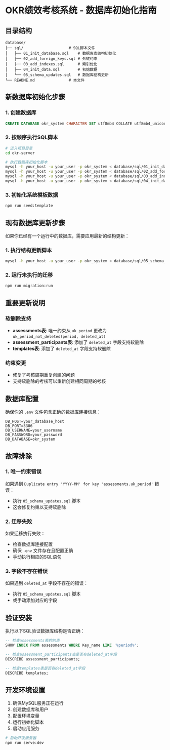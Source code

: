 # OKR绩效考核系统 - 数据库初始化指南

## 目录结构

```
database/
├── sql/                    # SQL脚本文件
│   ├── 01_init_database.sql    # 数据库表结构初始化
│   ├── 02_add_foreign_keys.sql # 外键约束
│   ├── 03_add_indexes.sql      # 索引优化
│   ├── 04_init_data.sql        # 初始数据
│   └── 05_schema_updates.sql   # 数据库结构更新
└── README.md               # 本文件
```

## 新数据库初始化步骤

### 1. 创建数据库
```sql
CREATE DATABASE okr_system CHARACTER SET utf8mb4 COLLATE utf8mb4_unicode_ci;
```

### 2. 按顺序执行SQL脚本
```bash
# 进入项目目录
cd okr-server

# 执行数据库初始化脚本
mysql -h your_host -u your_user -p okr_system < database/sql/01_init_database.sql
mysql -h your_host -u your_user -p okr_system < database/sql/02_add_foreign_keys.sql
mysql -h your_host -u your_user -p okr_system < database/sql/03_add_indexes.sql
mysql -h your_host -u your_user -p okr_system < database/sql/04_init_data.sql
```

### 3. 初始化系统模板数据
```bash
npm run seed:template
```

## 现有数据库更新步骤

如果你已经有一个运行中的数据库，需要应用最新的结构更新：

### 1. 执行结构更新脚本
```bash
mysql -h your_host -u your_user -p okr_system < database/sql/05_schema_updates.sql
```

### 2. 运行未执行的迁移
```bash
npm run migration:run
```

## 重要更新说明

### 软删除支持
- **assessments表**: 唯一约束从 `uk_period` 更改为 `uk_period_not_deleted(period, deleted_at)`
- **assessment_participants表**: 添加了 `deleted_at` 字段支持软删除
- **templates表**: 添加了 `deleted_at` 字段支持软删除

### 约束变更
- 修复了考核周期重复创建的问题
- 支持软删除的考核可以重新创建相同周期的考核

## 数据库配置

确保你的 `.env` 文件包含正确的数据库连接信息：

```env
DB_HOST=your_database_host
DB_PORT=3306
DB_USERNAME=your_username
DB_PASSWORD=your_password
DB_DATABASE=okr_system
```

## 故障排除

### 1. 唯一约束错误
如果遇到 `Duplicate entry 'YYYY-MM' for key 'assessments.uk_period'` 错误：
- 执行 `05_schema_updates.sql` 脚本
- 这会修复约束以支持软删除

### 2. 迁移失败
如果迁移执行失败：
- 检查数据库连接配置
- 确保 `.env` 文件存在且配置正确
- 手动执行相应的SQL语句

### 3. 字段不存在错误
如果遇到 `deleted_at` 字段不存在的错误：
- 执行 `05_schema_updates.sql` 脚本
- 或手动添加对应的字段

## 验证安装

执行以下SQL验证数据库结构是否正确：

```sql
-- 检查assessments表的约束
SHOW INDEX FROM assessments WHERE Key_name LIKE '%period%';

-- 检查assessment_participants表是否有deleted_at字段
DESCRIBE assessment_participants;

-- 检查templates表是否有deleted_at字段
DESCRIBE templates;
```

## 开发环境设置

1. 确保MySQL服务正在运行
2. 创建数据库和用户
3. 配置环境变量
4. 运行初始化脚本
5. 启动应用服务

```bash
# 启动开发服务器
npm run serve:dev
```